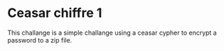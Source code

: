 # Ceasar chiffre 1
This challange is a simple challange using a ceasar cypher to encrypt a password to a zip file.